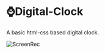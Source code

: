 # ⌚Digital-Clock
A basic html-css based digital clock.

![ScreenRec](https://user-images.githubusercontent.com/69838816/135886302-e93d8531-173d-45e3-8bcb-ce8f8bffa8d8.gif)

